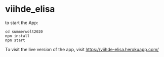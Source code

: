 # viihde_elisa
to start the App:
```
cd summerwolt2020
npm install
npm start
```
To visit the live version of the app, visit https://viihde-elisa.herokuapp.com/
